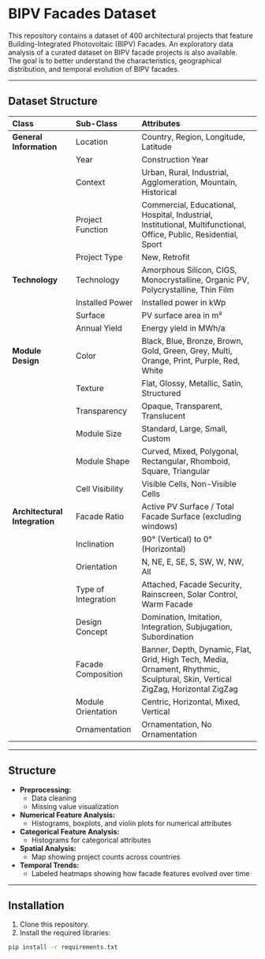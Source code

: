 # BIPV Facades Dataset

This repository contains a dataset of 400 architectural projects that feature Building-Integrated Photovoltaic (BIPV) Facades. An exploratory data analysis  of a curated dataset on BIPV facade projects is also available.  
The goal is to better understand the characteristics, geographical distribution, and temporal evolution of BIPV facades.

---

## Dataset Structure

| Class                   | Sub-Class       | Attributes |
|:-------------------------|:----------------|:-----------|
| **General Information**  | Location         | Country, Region, Longitude, Latitude |
|                          | Year              | Construction Year |
|                          | Context           | Urban, Rural, Industrial, Agglomeration, Mountain, Historical |
|                          | Project Function  | Commercial, Educational, Hospital, Industrial, Institutional, Multifunctional, Office, Public, Residential, Sport |
|                          | Project Type      | New, Retrofit |
| **Technology**           | Technology        | Amorphous Silicon, CIGS, Monocrystalline, Organic PV, Polycrystalline, Thin Film |
|                          | Installed Power   | Installed power in kWp |
|                          | Surface           | PV surface area in m² |
|                          | Annual Yield      | Energy yield in MWh/a |
| **Module Design**        | Color             | Black, Blue, Bronze, Brown, Gold, Green, Grey, Multi, Orange, Print, Purple, Red, White |
|                          | Texture           | Flat, Glossy, Metallic, Satin, Structured |
|                          | Transparency      | Opaque, Transparent, Translucent |
|                          | Module Size       | Standard, Large, Small, Custom |
|                          | Module Shape      | Curved, Mixed, Polygonal, Rectangular, Rhomboid, Square, Triangular |
|                          | Cell Visibility   | Visible Cells, Non-Visible Cells |
| **Architectural Integration** | Facade Ratio  | Active PV Surface / Total Facade Surface (excluding windows) |
|                          | Inclination       | 90° (Vertical) to 0° (Horizontal) |
|                          | Orientation       | N, NE, E, SE, S, SW, W, NW, All |
|                          | Type of Integration | Attached, Facade Security, Rainscreen, Solar Control, Warm Facade |
|                          | Design Concept    | Domination, Imitation, Integration, Subjugation, Subordination |
|                          | Facade Composition| Banner, Depth, Dynamic, Flat, Grid, High Tech, Media, Ornament, Rhythmic, Sculptural, Skin, Vertical ZigZag, Horizontal ZigZag |
|                          | Module Orientation| Centric, Horizontal, Mixed, Vertical |
|                          | Ornamentation     | Ornamentation, No Ornamentation |

---

## Structure

- **Preprocessing:**  
  - Data cleaning
  - Missing value visualization 
- **Numerical Feature Analysis:**  
  - Histograms, boxplots, and violin plots for numerical attributes
- **Categorical Feature Analysis:**  
  - Histograms for categorical attributes
- **Spatial Analysis:**  
  - Map showing project counts across countries
- **Temporal Trends:**  
  - Labeled heatmaps showing how facade features evolved over time

---

## Installation

1. Clone this repository.
2. Install the required libraries:

```bash
pip install -r requirements.txt
